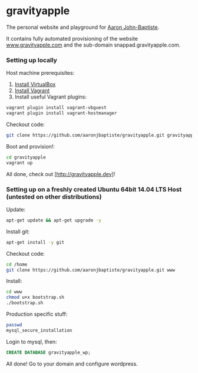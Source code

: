 gravityapple
============

The personal website and playground for [Aaron John-Baptiste](http://gravityapple.com). 

It contains fully automated provisioning of the website www.gravityapple.com and the sub-domain snappad.gravityapple.com.

### Setting up locally

Host machine prerequisites:

1. [Install VirtualBox](https://www.virtualbox.org/wiki/Downloads)
2. [Install Vagrant](http://downloads.vagrantup.com)
3. Install useful Vagrant plugins:

```bash
vagrant plugin install vagrant-vbguest
vagrant plugin install vagrant-hostmanager
```

Checkout code:

```bash
git clone https://github.com/aaronjbaptiste/gravityapple.git gravityapple
```

Boot and provision!:

```bash
cd gravityapple
vagrant up
```

All done, check out [http://gravityapple.dev]!

### Setting up on a freshly created Ubuntu 64bit 14.04 LTS Host (untested on other distributions)

Update:

```bash
apt-get update && apt-get upgrade -y
```

Install git:

```bash
apt-get install -y git
```

Checkout code:

```bash
cd /home
git clone https://github.com/aaronjbaptiste/gravityapple.git www
```

Install:

```bash
cd www
chmod u+x bootstrap.sh
./bootstrap.sh
```

Production specific stuff:
```bash
passwd
mysql_secure_installation
```

Login to mysql, then:

```sql
CREATE DATABASE gravityapple_wp;
```

All done! Go to your domain and configure wordpress.